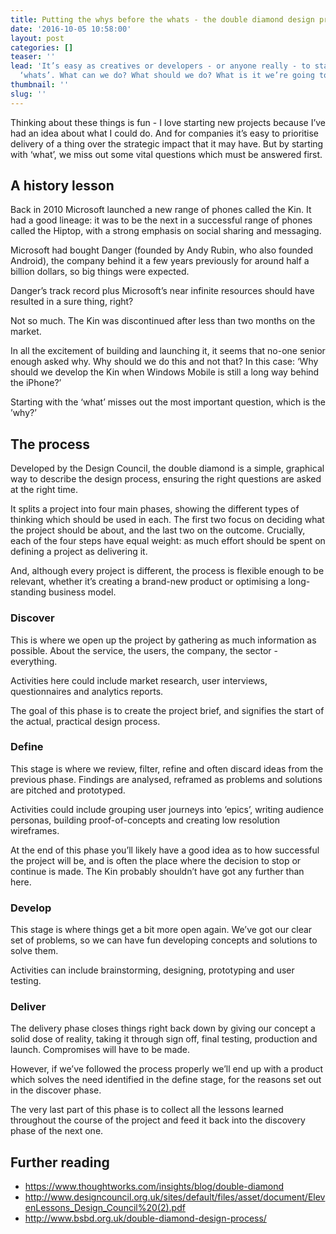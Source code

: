 ```yaml
---
title: Putting the whys before the whats - the double diamond design process
date: '2016-10-05 10:58:00'
layout: post
categories: []
teaser: ''
lead: 'It’s easy as creatives or developers - or anyone really - to start with the
  ‘whats’. What can we do? What should we do? What is it we’re going to do? '
thumbnail: ''
slug: ''
---
```

Thinking about these things is fun - I love starting new projects because I’ve had an idea about what I could do. And for companies it’s easy to prioritise delivery of a thing over the strategic impact that it may have. But by starting with ‘what’, we miss out some vital questions which must be answered first.

## A history lesson

Back in 2010 Microsoft launched a new range of phones called the Kin. It had a good lineage: it was to be the next in a successful range of phones called the Hiptop, with a strong emphasis on social sharing and messaging.

Microsoft had bought Danger (founded by Andy Rubin, who also founded Android), the company behind it a few years previously for around half a billion dollars, so big things were expected. 

Danger’s track record plus Microsoft’s near infinite resources should have resulted in a sure thing, right?

Not so much. The Kin was discontinued after less than two months on the market. 

In all the excitement of building and launching it, it seems that no-one senior enough asked why. Why should we do this and not that? In this case: ‘Why should we develop the Kin when Windows Mobile is still a long way behind the iPhone?’

Starting with the ‘what’ misses out the most important question, which is the ’why?’

## The process

Developed by the Design Council, the double diamond is a simple, graphical way to describe the design process, ensuring the right questions are asked at the right time. 

It splits a project into four main phases, showing the different types of thinking which should be used in each. The first two focus on deciding what the project should be about, and the last two on the outcome. Crucially, each of the four steps have equal weight: as much effort should be spent on defining a project as delivering it.

And, although every project is different, the process is flexible enough to be relevant, whether it’s creating a brand-new product or optimising a long-standing business model.

### Discover
This is where we open up the project by gathering as much information as possible. About the service, the users, the company, the sector - everything.

Activities here could include market research, user interviews, questionnaires and analytics reports. 

The goal of this phase is to create the project brief, and signifies the start of the actual, practical design process.

### Define
This stage is where we review, filter, refine and often discard ideas from the previous phase. Findings are analysed, reframed as problems and solutions are pitched and prototyped.

Activities could include grouping user journeys into ‘epics’, writing audience personas, building proof-of-concepts and creating low resolution wireframes.

At the end of this phase you’ll likely have a good idea as to how successful the project will be, and is often the place where the decision to stop or continue is made. The Kin probably shouldn’t have got any further than here.

### Develop
This stage is where things get a bit more open again. We’ve got our clear set of problems, so we can have fun developing concepts and solutions to solve them. 

Activities can include brainstorming, designing, prototyping and user testing.

### Deliver
The delivery phase closes things right back down by giving our concept a solid dose of reality, taking it through sign off, final testing, production and launch. Compromises will have to be made.

However, if we’ve followed the process properly we’ll end up with a product which solves the need identified in the define stage, for the reasons set out in the discover phase.

The very last part of this phase is to collect all the lessons learned throughout the course of the project and feed it back into the discovery phase of the next one.

## Further reading
- https://www.thoughtworks.com/insights/blog/double-diamond
- http://www.designcouncil.org.uk/sites/default/files/asset/document/ElevenLessons_Design_Council%20(2).pdf
- http://www.bsbd.org.uk/double-diamond-design-process/